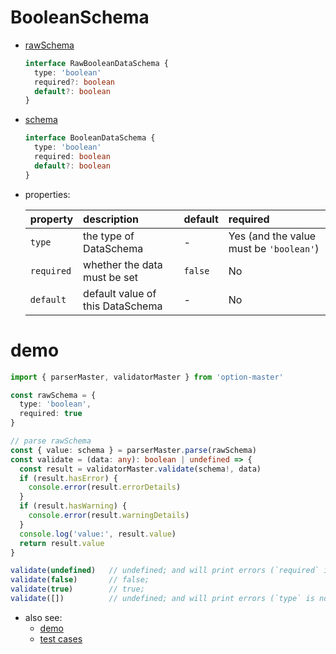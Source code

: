# BooleanSchema
  * [rawSchema][]
    ```typescript
    interface RawBooleanDataSchema {
      type: 'boolean'
      required?: boolean
      default?: boolean
    }
    ```

  * [schema][]
    ```typescript
    interface BooleanDataSchema {
      type: 'boolean'
      required: boolean
      default?: boolean
    }
    ```

  * properties:

     property   | description                       | default | required
    :-----------|:----------------------------------|:--------|:---------------------------------------
     `type`     | the type of DataSchema            | -       | Yes (and the value must be `'boolean'`)
     `required` | whether the data must be set      | `false` | No
     `default`  | default value of this DataSchema  | -       | No


# demo

  ```typescript
  import { parserMaster, validatorMaster } from 'option-master'

  const rawSchema = {
    type: 'boolean',
    required: true
  }

  // parse rawSchema
  const { value: schema } = parserMaster.parse(rawSchema)
  const validate = (data: any): boolean | undefined => {
    const result = validatorMaster.validate(schema!, data)
    if (result.hasError) {
      console.error(result.errorDetails)
    }
    if (result.hasWarning) {
      console.error(result.warningDetails)
    }
    console.log('value:', result.value)
    return result.value
  }

  validate(undefined)   // undefined; and will print errors (`required` is not satisfied)
  validate(false)       // false;
  validate(true)        // true;
  validate([])          // undefined; and will print errors (`type` is not satisfied)
  ```

* also see:
  - [demo][]
  - [test cases][test-cases]


[rawSchema]: ../../src/schema/boolean.ts#RawBooleanDataSchema
[schema]: ../../src/schema/boolean.ts#BooleanDataSchema
[demo]: ../../demo/boolean
[test-cases]: ../../test/cases/base-schema/boolean
